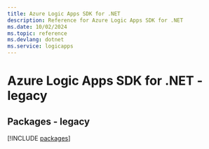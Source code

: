 ```yaml
---
title: Azure Logic Apps SDK for .NET
description: Reference for Azure Logic Apps SDK for .NET
ms.date: 10/02/2024
ms.topic: reference
ms.devlang: dotnet
ms.service: logicapps
---
```

# Azure Logic Apps SDK for .NET - legacy
## Packages - legacy
[!INCLUDE [packages](logic-apps-index.md)]